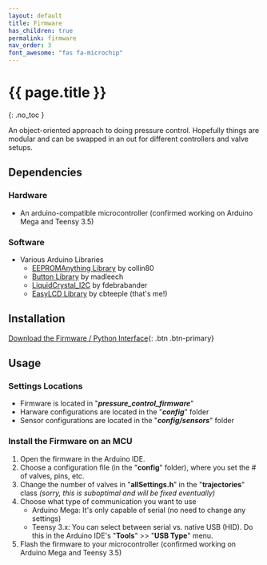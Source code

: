 ```yaml
---
layout: default
title: Firmware
has_children: true
permalink: firmware
nav_order: 3
font_awesome: "fas fa-microchip"
---
```



# <i class="{{ page.font_awesome }}"></i> {{ page.title }}
{: .no_toc }


An object-oriented approach to doing pressure control. Hopefully things are modular and can be swapped in an out for different controllers and valve setups.


## Dependencies

### Hardware
- An arduino-compatible microcontroller (confirmed working on Arduino Mega and Teensy 3.5)

### Software
- Various Arduino Libraries
    - [EEPROMAnything Library](https://github.com/collin80/EEPROMAnything) by collin80
    - [Button Library](https://github.com/madleech/Button) by madleech
    - [LiquidCrystal_I2C](https://github.com/fdebrabander/Arduino-LiquidCrystal-I2C-library) by fdebrabander
    - [EasyLCD Library](https://github.com/cbteeple/EasyLCD) by cbteeple (that's me!)
    
## Installation
[Download the Firmware / Python Interface](https://github.com/cbteeple/pressure_controller){: .btn .btn-primary}

## Usage
### Settings Locations
- Firmware is located in "**_pressure_control_firmware_**"
- Harware configurations are located in the "**_config_**" folder
- Sensor configurations are located in the "**_config/sensors_**" folder 


### Install the Firmware on an MCU
1. Open the firmware in the Arduino IDE.
2. Choose a configuration file (in the "**config**" folder), where you set the # of valves, pins, etc.
3. Change the number of valves in "**allSettings.h**" in the "**trajectories**" class _(sorry, this is suboptimal and will be fixed eventually)_
4. Choose what type of communication you want to use
    - Arduino Mega: It's only capable of serial (no need to change any settings)
    - Teensy 3.x: You can select between serial vs. native USB (HID). Do this in the Arduino IDE's "**Tools**" >> "**USB Type**" menu.
5. Flash the firmware to your microcontroller (confirmed working on Arduino Mega and Teensy 3.5)



